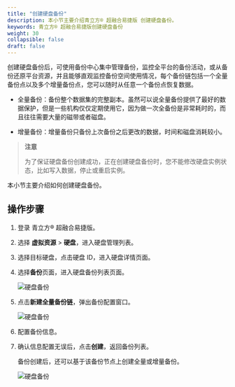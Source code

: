 ```yaml
---
title: "创建硬盘备份"
description: 本小节主要介绍青立方® 超融合易捷版 创建硬盘备份。 
keywords: 青立方® 超融合易捷版创建硬盘备份
weight: 30
collapsible: false
draft: false
---
```




创建硬盘备份后，可使用备份中心集中管理备份，监控全平台的备份活动，或从备份还原平台资源，并且能够直观监控备份空间使用情况，每个备份链包括一个全量备份点以及多个增量备份点，您可以随时从任意一个备份点恢复数据。

- 全量备份：备份整个数据集的完整副本。虽然可以说全量备份提供了最好的数据保护，但是一些机构仅仅定期使用它，因为做一次全备份是非常耗时的，而且往往需要大量的磁带或者磁盘。

- 增量备份：增量备份只备份上次备份之后更改的数据，时间和磁盘消耗较小。

> **注意**
> 
> 为了保证硬盘备份创建成功，正在创建硬盘备份时，您不能修改硬盘实例状态，比如写入数据，停止或重启实例。

本小节主要介绍如何创建硬盘备份。

## 操作步骤

1. 登录 青立方® 超融合易捷版。
2. 选择 **虚拟资源** > **硬盘**，进入硬盘管理列表。
3. 选择目标硬盘，点击硬盘 ID，进入硬盘详情页面。
4. 选择**备份**页面，进入硬盘备份列表页面。

   ![硬盘备份](../../../_images/volume_backup11.png)

5. 点击**新建全量备份链**，弹出备份配置窗口。

   ![硬盘备份](../../../_images/volume_backup12.png)

6. 配置备份信息。
7. 确认信息配置无误后，点击**创建**，返回备份列表。
   
   备份创建后，还可以基于该备份节点上创建全量或增量备份。

   ![硬盘备份](../../../_images/volume_backup.png)
